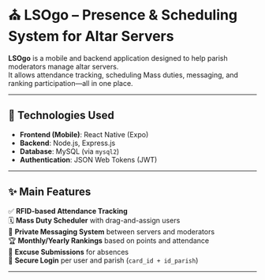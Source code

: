 # ⛪ LSOgo – Presence & Scheduling System for Altar Servers

**LSOgo** is a mobile and backend application designed to help parish moderators manage altar servers.  
It allows attendance tracking, scheduling Mass duties, messaging, and ranking participation—all in one place.

---

## 📱 Technologies Used

- **Frontend (Mobile)**: React Native (Expo)
- **Backend**: Node.js, Express.js
- **Database**: MySQL (via `mysql2`)
- **Authentication**: JSON Web Tokens (JWT)

---

## ✨ Main Features

✅ **RFID-based Attendance Tracking**  
🗓️ **Mass Duty Scheduler** with drag-and-assign users  
💬 **Private Messaging System** between servers and moderators  
🏆 **Monthly/Yearly Rankings** based on points and attendance  
🧾 **Excuse Submissions** for absences  
🔐 **Secure Login** per user and parish (`card_id + id_parish`)

---

